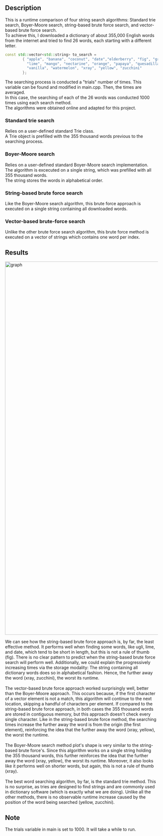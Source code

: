 ## Description
This is a runtime comparison of four string search algorithms: Standard trie search, Boyer-Moore search, string-based brute force search, and vector-based brute force search.
<br>
To achieve this, I downloaded a dictionary of about 355,000 English words from the internet and tried to find 26 words, each starting with a different letter.
<br>

```cpp
const std::vector<std::string> to_search =
        { "apple", "banana", "coconut", "date","elderberry", "fig", "grape", "hackberry","imbe", "jackfruit", "kiwi",
          "lime", "mango", "nectarine", "orange", "papaya", "quesadilla", "rambutan", "strawberry", "tangerine", "ugli",
          "vanilla", "watermelon", "xray", "yellow", "zucchini"
        };
```

The searching process is conducted a "trials" number of times. This variable can be found and modified in main.cpp. Then, the times are averaged.
<br>
In this case, the searching of each of the 26 words was conducted 1000 times using each search method.
<br>
The algorithms were obtained online and adapted for this project.

### Standard trie search
Relies on a user-defined standard Trie class.
<br>
A Trie object is prefilled with the 355 thousand words previous to the searching process.

### Boyer-Moore search
Relies on a user-defined standard Boyer-Moore search implementation.
<br>
The algorithm is excecuted on a single string, which was prefilled with all 355 thousand words.
<br>
The string stores the words in alphabetical order.

### String-based brute force search
Like the Boyer-Moore search algorithm, this brute force approach is executed on a single string containing all downloaded words.

### Vector-based brute-force search
Unlike the other brute force search algorithm, this brute force method is executed on a vector of strings which contains one word per index.

## Results
<img width="1225" alt="graph" src="https://github.com/leonardo-blas/word-search-algorithms-comparison/assets/125172895/4019bc60-15ae-4c58-a1ff-b04633228141">

We can see how the string-based brute force approach is, by far, the least effective method. It performs well when finding some words, like ugli, lime, and date, which tend to be short in length, but this is not a rule of thumb (fig). There is no clear pattern to predict when the string-based brute force search will perform well. Additionally, we could explain the progressively increasing times via the storage modality: The string containing all dictionary words does so in alphabetical fashion. Hence, the further away the word (xray, zucchini), the worst its runtime.
<br><br>
The vector-based brute force approach worked surprisingly well, better than the Boyer-Moore approach. This occurs because, if the first character of a vector element is not a match, this algorithm will continue to the next location, skipping a handful of characters per element. If compared to the string-based brute force approach, in both cases the 355 thousand words are stored in contiguous memory, but this approach doesn't check every single character. Like in the string-based brute force method, the searching times increase the further away the word is from the origin (the first element), reinforcing the idea that the further away the word (xray, yellow), the worst the runtime.
<br><br>
The Boyer-Moore search method plot's shape is very similar to the string-based brute force's. Since this algorithm works on a single string holding the 355 thousand words, this further reinforces the idea that the further away the word (xray, yellow), the worst its runtime. Moreover, it also looks like it performs well on shorter words, but again, this is not a rule of thumb (xray).
<br><br>
The best word searching algorithm, by far, is the standard trie method. This is no surprise, as tries are designed to find strings and are commonly used in dictionary software (which is exactly what we are doing). Unlike all the other methods, there is no observable runtime increase caused by the position of the word being searched (yellow, zucchini).

## Note
The trials variable in main is set to 1000. It will take a while to run.
